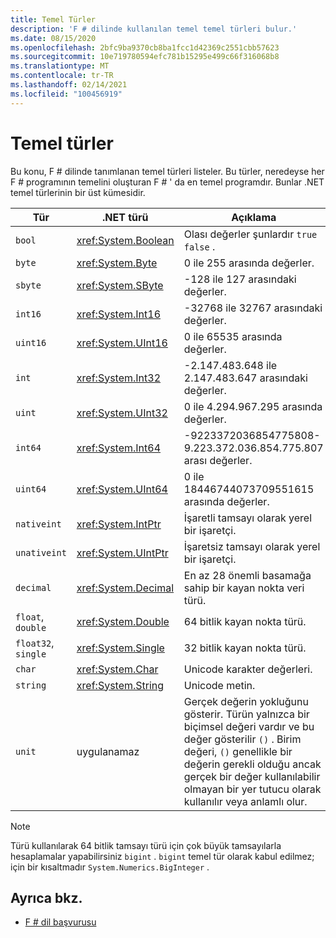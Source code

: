 ```yaml
---
title: Temel Türler
description: 'F # dilinde kullanılan temel temel türleri bulur.'
ms.date: 08/15/2020
ms.openlocfilehash: 2bfc9ba9370cb8ba1fcc1d42369c2551cbb57623
ms.sourcegitcommit: 10e719780594efc781b15295e499c66f316068b8
ms.translationtype: MT
ms.contentlocale: tr-TR
ms.lasthandoff: 02/14/2021
ms.locfileid: "100456919"
---
```

# <a name="basic-types"></a>Temel türler

Bu konu, F # dilinde tanımlanan temel türleri listeler. Bu türler, neredeyse her F # programının temelini oluşturan F # ' da en temel programdır. Bunlar .NET temel türlerinin bir üst kümesidir.

|Tür|.NET türü|Açıklama|Örnek|
|----|---------|-----------|-------|
|`bool`|<xref:System.Boolean>|Olası değerler şunlardır `true` `false` .|`true`/`false`|
|`byte`|<xref:System.Byte>|0 ile 255 arasında değerler.|`1uy`|
|`sbyte`|<xref:System.SByte>|-128 ile 127 arasındaki değerler.|`1y`|
|`int16`|<xref:System.Int16>|-32768 ile 32767 arasındaki değerler.|`1s`|
|`uint16`|<xref:System.UInt16>|0 ile 65535 arasında değerler.|`1us`|
|`int`|<xref:System.Int32>|-2.147.483.648 ile 2.147.483.647 arasındaki değerler.|`1`|
|`uint`|<xref:System.UInt32>|0 ile 4.294.967.295 arasında değerler.|`1u`|
|`int64`|<xref:System.Int64>|-9223372036854775808-9.223.372.036.854.775.807 arası değerler.|`1L`|
|`uint64`|<xref:System.UInt64>|0 ile 18446744073709551615 arasında değerler.|`1UL`|
|`nativeint`|<xref:System.IntPtr>|İşaretli tamsayı olarak yerel bir işaretçi.|`nativeint 1`|
|`unativeint`|<xref:System.UIntPtr>|İşaretsiz tamsayı olarak yerel bir işaretçi.|`unativeint 1`|
|`decimal`|<xref:System.Decimal>|En az 28 önemli basamağa sahip bir kayan nokta veri türü.|`1.0`|
|`float`, `double`|<xref:System.Double>|64 bitlik kayan nokta türü.|`1.0`|
|`float32`, `single`|<xref:System.Single>|32 bitlik kayan nokta türü.|`1.0f`|
|`char`|<xref:System.Char>|Unicode karakter değerleri.|`'c'`|
|`string`|<xref:System.String>|Unicode metin.|`"str"`|
|`unit`|uygulanamaz|Gerçek değerin yokluğunu gösterir. Türün yalnızca bir biçimsel değeri vardır ve bu değer gösterilir `()` . Birim değeri, `()` genellikle bir değerin gerekli olduğu ancak gerçek bir değer kullanılabilir olmayan bir yer tutucu olarak kullanılır veya anlamlı olur.|`()`|

> [!NOTE]
> Türü kullanılarak 64 bitlik tamsayı türü için çok büyük tamsayılarla hesaplamalar yapabilirsiniz `bigint` . `bigint` temel tür olarak kabul edilmez; için bir kısaltmadır `System.Numerics.BigInteger` .

## <a name="see-also"></a>Ayrıca bkz.

- [F # dil başvurusu](index.md)
